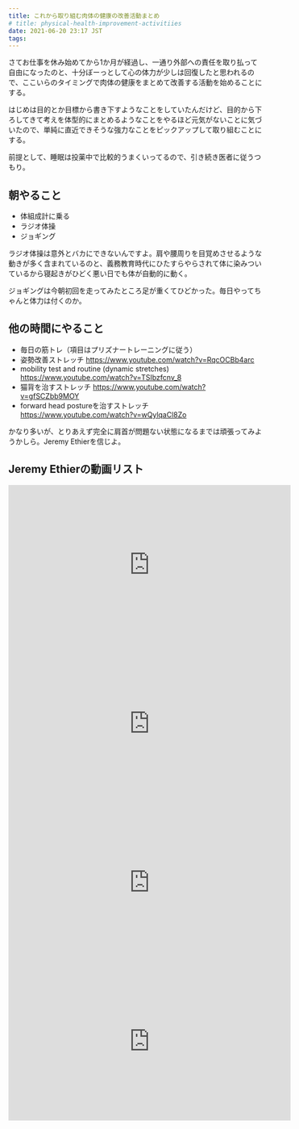 ```yaml
---
title: これから取り組む肉体の健康の改善活動まとめ
# title: physical-health-improvement-activitiies
date: 2021-06-20 23:17 JST
tags:
---
```


さてお仕事を休み始めてから1か月が経過し、一通り外部への責任を取り払って自由になったのと、十分ぼーっとして心の体力が少しは回復したと思われるので、ここいらのタイミングで肉体の健康をまとめて改善する活動を始めることにする。

はじめは目的とか目標から書き下すようなことをしていたんだけど、目的から下ろしてきて考えを体型的にまとめるようなことをやるほど元気がないことに気づいたので、単純に直近できそうな強力なことをピックアップして取り組むことにする。

前提として、睡眠は投薬中で比較的うまくいってるので、引き続き医者に従うつもり。

## 朝やること

* 体組成計に乗る
* ラジオ体操
* ジョギング

ラジオ体操は意外とバカにできないんですよ。肩や腰周りを目覚めさせるような動きが多く含まれているのと、義務教育時代にひたすらやらされて体に染みついているから寝起きがひどく悪い日でも体が自動的に動く。

ジョギングは今朝初回を走ってみたところ足が重くてひどかった。毎日やってちゃんと体力は付くのか。

## 他の時間にやること

* 毎日の筋トレ（項目はプリズナートレーニングに従う）
* 姿勢改善ストレッチ https://www.youtube.com/watch?v=RqcOCBb4arc
* mobility test and routine (dynamic stretches) https://www.youtube.com/watch?v=TSIbzfcnv_8
* 猫背を治すストレッチ https://www.youtube.com/watch?v=gfSCZbb9MOY
* forward head postureを治すストレッチ https://www.youtube.com/watch?v=wQylqaCl8Zo

かなり多いが、とりあえず完全に肩首が問題ない状態になるまでは頑張ってみようかしら。Jeremy Ethierを信じよ。

## Jeremy Ethierの動画リスト

<iframe width="560" height="315" src="https://www.youtube.com/embed/RqcOCBb4arc" title="YouTube video player" frameborder="0" allow="accelerometer; autoplay; clipboard-write; encrypted-media; gyroscope; picture-in-picture" allowfullscreen></iframe>

<iframe width="560" height="315" src="https://www.youtube-nocookie.com/embed/TSIbzfcnv_8" title="YouTube video player" frameborder="0" allow="accelerometer; autoplay; clipboard-write; encrypted-media; gyroscope; picture-in-picture" allowfullscreen></iframe>

<iframe width="560" height="315" src="https://www.youtube.com/embed/gfSCZbb9MOY" title="YouTube video player" frameborder="0" allow="accelerometer; autoplay; clipboard-write; encrypted-media; gyroscope; picture-in-picture" allowfullscreen></iframe>

<iframe width="560" height="315" src="https://www.youtube-nocookie.com/embed/wQylqaCl8Zo" title="YouTube video player" frameborder="0" allow="accelerometer; autoplay; clipboard-write; encrypted-media; gyroscope; picture-in-picture" allowfullscreen></iframe>
